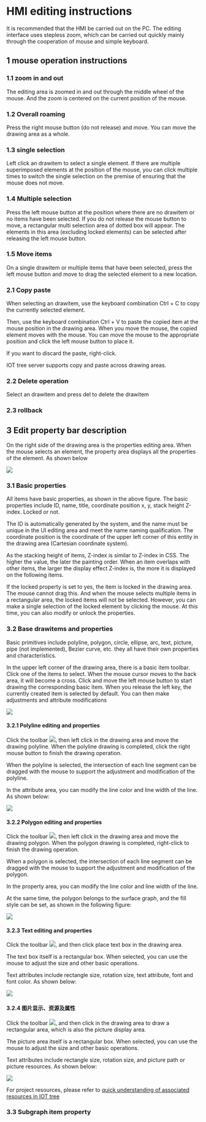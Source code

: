 HMI editing instructions
==




It is recommended that the HMI be carried out on the PC. The editing interface uses stepless zoom, which can be carried
out quickly mainly through the cooperation of mouse and simple keyboard.

## 1 mouse operation instructions

### 1.1 zoom in and out

The editing area is zoomed in and out through the middle wheel of the mouse. And the zoom is centered on the current
position of the mouse.

### 1.2 Overall roaming

Press the right mouse button (do not release) and move. You can move the drawing area as a whole.

### 1.3 single selection

Left click an drawitem to select a single element. If there are multiple superimposed elements at the position of the
mouse, you can click multiple times to switch the single selection on the premise of ensuring that the mouse does not
move.

### 1.4 Multiple selection

Press the left mouse button at the position where there are no drawitem or no items have been selected. If you do not
release the mouse button to move, a rectangular multi selection area of dotted box will appear. The elements in this
area (excluding locked elements) can be selected after releasing the left mouse button.

### 1.5 Move items

On a single drawitem or multiple items that have been selected, press the left mouse button and move to drag the
selected element to a new location.

### 2.1 Copy paste

When selecting an drawitem, use the keyboard combination Ctrl + C to copy the currently selected element.

Then, use the keyboard combination Ctrl + V to paste the copied item at the mouse position in the drawing area. When you
move the mouse, the copied element moves with the mouse. You can move the mouse to the appropriate position and click
the left mouse button to place it.

If you want to discard the paste, right-click.

IOT tree server supports copy and paste across drawing areas.

### 2.2 Delete operation

Select an drawitem and press del to delete the drawitem

### 2.3 rollback

## 3 Edit property bar description

On the right side of the drawing area is the properties editing area. When the mouse selects an element, the property
area displays all the properties of the element. As shown below


<img src="../img/hmi_prop1.png">

### 3.1 Basic properties

All items have basic properties, as shown in the above figure. The basic properties include ID, name, title, coordinate
position x, y, stack height Z-index. Locked or not.

The ID is automatically generated by the system, and the name must be unique in the UI editing area and meet the name
naming qualification. The coordinate position is the coordinate of the upper left corner of this entity in the drawing
area (Cartesian coordinate system).

As the stacking height of items, Z-index is similar to Z-index in CSS. The higher the value, the later the painting
order. When an item overlaps with other items, the larger the display effect Z-index is, the more it is displayed on the
following items.

If the locked property is set to yes, the item is locked in the drawing area. The mouse cannot drag this. And when the
mouse selects multiple items in a rectangular area, the locked items will not be selected. However, you can make a
single selection of the locked element by clicking the mouse. At this time, you can also modify or unlock the
properties.

### 3.2 Base drawitems and properties

Basic primitives include polyline, polygon, circle, ellipse, arc, text, picture, pipe (not implemented), Bezier curve,
etc. they all have their own properties and characteristics.

In the upper left corner of the drawing area, there is a basic item toolbar. Click one of the items to select. When the
mouse cursor moves to the back area, it will become a cross. Click and move the left mouse button to start drawing the
corresponding basic item. When you release the left key, the currently created item is selected by default. You can then
make adjustments and attribute modifications

<img src="../img/hmi_basic1.png">

#### 3.2.1 Polyline editing and properties

Click the toolbar <img src="../img/hmi_basic_zln.png">, then left click in the drawing area and move the drawing
polyline. When the polyline drawing is completed, click the right mouse button to finish the drawing operation.

When the polyline is selected, the intersection of each line segment can be dragged with the mouse to support the
adjustment and modification of the polyline.

In the attribute area, you can modify the line color and line width of the line. As shown below:

<img src="../img/hmi_basic_zln1.png">

#### 3.2.2 Polygon editing and properties

Click the toolbar <img src="../img/hmi_basic_py.png">, then left click in the drawing area and move the drawing polygon.
When the polygon drawing is completed, right-click to finish the drawing operation.

When a polygon is selected, the intersection of each line segment can be dragged with the mouse to support the
adjustment and modification of the polygon.

In the property area, you can modify the line color and line width of the line.

At the same time, the polygon belongs to the surface graph, and the fill style can be set, as shown in the following
figure:

<img src="../img/hmi_basic_py1.png">

#### 3.2.3 Text editing and properties

Click the toolbar <img src= "../img/hmi_basic_txt.png">, and then click place text box in the drawing area.

The text box itself is a rectangular box. When selected, you can use the mouse to adjust the size and other basic
operations.

Text attributes include rectangle size, rotation size, text attribute, font and font color. As shown below:


<img src="../img/hmi_basic_txt1.png">

#### 3.2.4 图片显示、资源及属性

Click the toolbar <img src="../img/hmi_basic_img.png">, and then click in the drawing area to draw a rectangular area,
which is also the picture display area.

The picture area itself is a rectangular box. When selected, you can use the mouse to adjust the size and other basic
operations.

Text attributes include rectangle size, rotation size, and picture path or picture resources. As shown below:

<img src="../img/hmi_basic_img1.png">




For project resources, please refer to [quick understanding of associated resources in IOT tree][qn_res]

### 3.3 Subgraph item property

[qn_res]: ./quick_know_res.md
